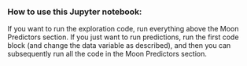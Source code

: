 ### How to use this Jupyter notebook:
If you want to run the exploration code, run everything above the Moon Predictors section.
If you just want to run predictions, run the first code block (and change the data variable as described), and then you can subsequently run all the code in the Moon Predictors section.
